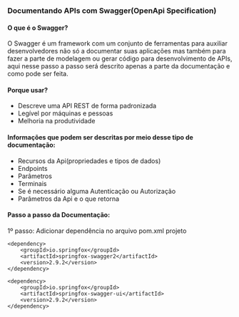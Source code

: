 ### Documentando APIs com Swagger(OpenApi Specification)

#### O que é o Swagger?
O Swagger é um framework com um conjunto de ferramentas para auxiliar desenvolvedores não só a documentar suas aplicações mas também para fazer a parte de modelagem ou gerar código para desenvolvimento de APIs, aqui nesse passo a passo será descrito apenas a parte da documentação e como pode ser feita.

#### Porque usar? 
- Descreve uma API REST de forma padronizada
- Legível por máquinas e pessoas
- Melhoria na produtividade

#### Informações que podem ser descritas por meio desse tipo de documentação:
- Recursos da Api(propriedades e tipos de dados)
- Endpoints
- Parâmetros
- Terminais
- Se é necessário alguma Autenticação ou Autorização
- Parâmetros da Api e o que retorna

#### Passo a passo da Documentação:

1º passo:
Adicionar dependência no arquivo pom.xml projeto 

```
<dependency>
    <groupId>io.springfox</groupId>
    <artifactId>springfox-swagger2</artifactId>
    <version>2.9.2</version>
</dependency>

<dependency>
    <groupId>io.springfox</groupId>
    <artifactId>springfox-swagger-ui</artifactId>
    <version>2.9.2</version>
</dependency>

```

